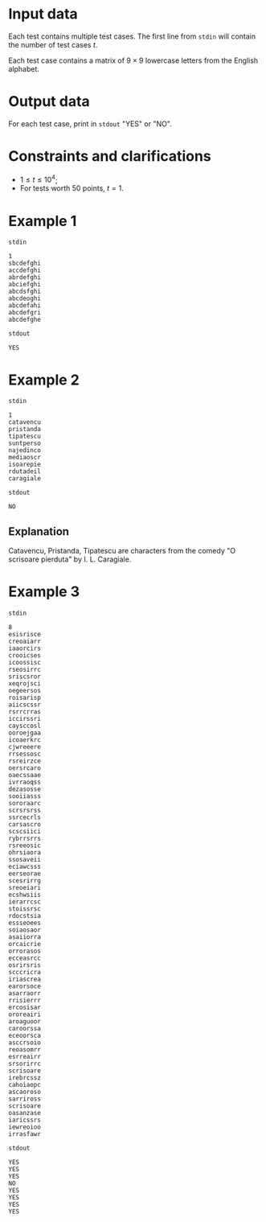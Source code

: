 # Input data

Each test contains multiple test cases. The first line from `stdin` will contain the number of test cases $t$.

Each test case contains a matrix of $9 \times 9$ lowercase letters from the English alphabet.

# Output data

For each test case, print in `stdout` "YES" or "NO".

# Constraints and clarifications

* $1 \leq t \leq 10^4$;
* For tests worth $50$ points, $t=1$.

# Example 1

`stdin`
```
1
sbcdefghi
accdefghi
abrdefghi
abciefghi
abcdsfghi
abcdeoghi
abcdefahi
abcdefgri
abcdefghe
```

`stdout`
```
YES
```

# Example 2

`stdin`
```
1
catavencu
pristanda
tipatescu
suntperso
najedinco
mediaoscr
isoarepie
rdutadeil
caragiale
```

`stdout`
```
NO
```

## Explanation

Catavencu, Pristanda, Tipatescu are characters from the comedy "O scrisoare pierduta" by I. L. Caragiale.

# Example 3

`stdin`
```
8
esisrisce
creoaiarr
iaaorcirs
crooicses
icoossisc
rseosirrc
sriscsror
xeqrojsci
oegeersos
roisarisp
aiicscssr
rsrrcrras
iccirssri
caysccosl
ooroejgaa
icoaerkrc
cjwreeere
rrsessosc
rsreirzce
oersrcaro
oaecssaae
ivrraoqss
dezasosse
sooiiasss
sororaarc
scrsrsrss
ssrcecrls
carsascro
scscsiici
rybrrsrrs
rsreeosic
ohrsiaora
ssosaveii
eciawcsss
eerseorae
scesrirrg
sreoeiari
ecshwsiis
ierarrcsc
stoissrsc
rdocstsia
essseoees
soiaosaor
asaiiorra
orcaicrie
orrorasos
ecceasrcc
osrirsris
scccricra
iriascrea
earorsoce
asarraorr
rrisierrr
ercosisar
ororeairi
aroaguoor
caroorssa
eceoorsca
asccrsoio
reoasomrr
esrreairr
srsorirrc
scrisoare
irebrcssz
cahoiaopc
ascaoroso
sarriross
scrisoare
oasanzase
iaricssrs
iewreoioo
irrasfawr
```

`stdout`
```
YES
YES
YES
NO
YES
YES
YES
YES
```
